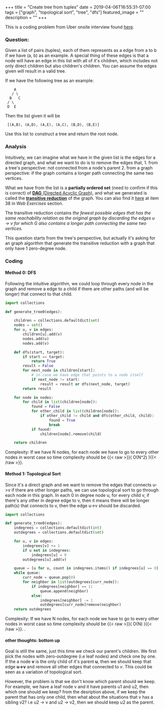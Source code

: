 +++
title =  "Create tree from tuples"
date = 2019-04-06T16:55:31-07:00
tags = ["graph", "topological sort", "tree", "dfs"]
featured_image = ""
description = ""
+++


This is a coding problem from Uber onsite interview found [here](https://www.1point3acres.com/bbs/thread-502555-1-1.html).

### Question:

Given a list of pairs (tuples), each of them represents as a edge from a to b if we have (a, b) as an example. A special thing of these edges is that a node will have an edge in this list with all of it's children, which includes not only direct children but also children's children. You can assume the edges given will result in a valid tree.

If we have the following tree as an example:
```
    A
   / \
  B   C
 / \
 D  E
```
 Then the list given it will be
```
 [(A,B), (A,D), (A,E), (A,C), (B,D), (B,E)]
```

Use this list to construct a tree and return the root node.

### Analysis

Intuitively, we can imagine what we have in the given list is the edges for a directed graph, and what we want to do is to remove the edges that, 1. from a tree's perspective: not connected from a node's parent 2. from a graph perspective: if the graph contains a longer path connecting the same two vertices.

What we have from the list is a **partially ordered set**  (need to confirm if this is correct) of [**DAG** (Directed Acyclic Graph)](https://en.wikipedia.org/wiki/Directed_acyclic_graph), and what we generated is called the [**transitive reduction**](https://en.wikipedia.org/wiki/Transitive_reduction) of the graph. You can also find it [here](https://algs4.cs.princeton.edu/42digraph/) at item 38 in *Web Exercises* section.

The transitive reduction contains *the fewest possible edges that has the same reachability relation as the original graph by discarding the edges u → v for which G also contains a longer path connecting the same two vertices.* 

This question starts from the tree's perspective, but actually it's asking for an graph algorithm that generate the transitive reduction with a graph that only have 1 zero-degree node. 

### Coding

#### Method 0: DFS

Following the intuitive algorithm, we could loop through every node in the graph and remove a edge to a child if there are other paths (and will be longer) that connect to that child.

```python
import collections

def generate_tree0(edges):

    children = collections.defaultdict(set)
    nodes = set()
    for u, v in edges:
        children[u].add(v)
        nodes.add(u)
        nodes.add(v)

    def dfs(start, target):
        if start == target:
            return True
        result = False
        for next_node in children[start]:
            # in case we have edge that points to a node itself
            if next_node != start:
                result = result or dfs(next_node, target)
        return result

    for node in nodes:
        for child in list(children[node]):
            found = False
            for other_child in list(children[node]):
                if other_child != child and dfs(other_child, child):
                    found = True
                    break
            if found:
                children[node].remove(child)

    return children
 ```

 Complexity:
 If we have N nodes, for each node we have to go to every other nodes in worst case so time complexity should be {{< raw >}}\( O(N^2) \){{< /raw >}}. 

#### Method 1: Topological Sort

Since it's a direct graph and we want to remove the edges that connects u->v if there are other longer paths, we can use topological sort to go through each node in this graph. In each 0 in degree node u, for every child v, if there's any other in degree edge to v, then it means there will be longer path(s) that connects to v, then the edge u->v should be discarded. 


```python
import collections

def generate_tree0(edges):
    indegrees = collections.defaultdict(int)
    outdegrees = collections.defaultdict(set)

    for u, v in edges:
        indegrees[v] += 1
        if u not in indegrees:
            indegrees[u] = 0
        outdegrees[u].add(v)

    queue = [u for u, count in indegrees.items() if indegrees[u] == 0]
    while queue:
        curr_node = queue.pop(0)
        for neighbor in list(outdegrees[curr_node]):
            if indegrees[neighbor] == 1:
                queue.append(neighbor)
            else:
                indegrees[neighbor] -= 1
                outdegrees[curr_node]remove(neighbor)
    return outdegrees
```

 Complexity:
 If we have N nodes, for each node we have to go to every other nodes in worst case so time complexity should be {{< raw >}}\( O(N) \){{< /raw >}}. . 

#### other thoughts: bottom up

Goal is still the same, just this time we check our parent's children. We first pick the nodes with zero-outdegree (i.e leaf nodes) and check one by one. If the a node **v** is the only child of it's parent **u**, then we should keep that edge **u->v** and remove all other edges that connected to *v*. This could be seen as a variation of topological sort.

However, the problem is that we don't know which parent should we keep. For example, we have a leaf node v and it have parents u1 and u2, then which one should we keep? from the desription above, if we keep the parent that has only one child, then what about the situations that v has a sibling v2? i.e u2 -> v and u2 -> v2, then we should keep u2 as the parent. 














